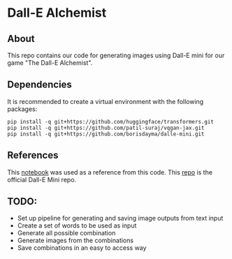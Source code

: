 # Dall-E Alchemist

## About
This repo contains our code for generating images using Dall-E mini for our game "The Dall-E Alchemist".

## Dependencies
It is recommended to create a virtual environment with the following packages:
```
pip install -q git+https://github.com/huggingface/transformers.git
pip install -q git+https://github.com/patil-suraj/vqgan-jax.git
pip install -q git+https://github.com/borisdayma/dalle-mini.git
```

## References
This [notebook](https://colab.research.google.com/github/borisdayma/dalle-mini/blob/main/tools/inference/inference_pipeline.ipynb#scrollTo=uzjAM2GBYpZX) was used as a reference from this code. This [repo](https://github.com/borisdayma/dalle-mini) is the official Dall-E Mini repo.

## TODO:
- Set up pipeline for generating and saving image outputs from text input
- Create a set of words to be used as input
- Generate all possible combination
- Generate images from the combinations
- Save combinations in an easy to access way
